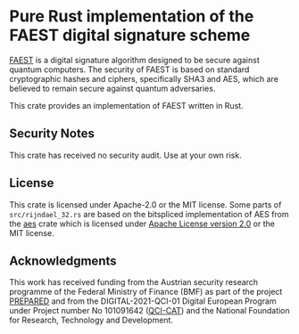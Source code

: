 # Pure Rust implementation of the FAEST digital signature scheme

[FAEST](https://faest.info/) is a digital signature algorithm designed to be secure against quantum
computers. The security of FAEST is based on standard cryptographic hashes and ciphers, specifically
SHA3 and AES, which are believed to remain secure against quantum adversaries.

This crate provides an implementation of FAEST written in Rust.

## Security Notes

This crate has received no security audit. Use at your own risk.

## License

This crate is licensed under Apache-2.0 or the MIT license. Some parts of `src/rijndael_32.rs` are
based on the bitspliced implementation of AES from the [aes](https://crates.io/crates/aes) crate
which is licensed under [Apache License version 2.0](http://www.apache.org/licenses/LICENSE-2.0) or
the MIT license.

## Acknowledgments

This work has received funding from the Austrian security research programme of the Federal Ministry
of Finance (BMF) as part of the project [PREPARED](https://prepared-eid.at/) and from the
DIGITAL-2021-QCI-01 Digital European Program under Project number No 101091642
([QCI-CAT](https://qci-cat.at/)) and the National Foundation for Research, Technology and
Development.
